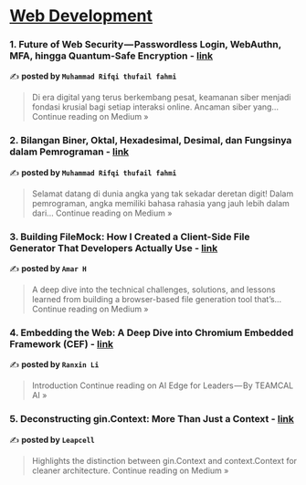 
<h1><a href=https://medium.com/tag/web-development/recommended target="_blank" rel="noopener noreferrer">Web Development</a></h1>
<h3>1. Future of Web Security — Passwordless Login, WebAuthn, MFA, hingga Quantum-Safe Encryption - <a href="https://medium.com/@muhammadrifqi1719/future-of-web-security-passwordless-login-webauthn-mfa-hingga-quantum-safe-encryption-c943b5ecc30d?source=rss------web_development-5" target="_blank" rel="noopener noreferrer">link</a></h3>

✍️ **posted by `Muhammad Rifqi thufail fahmi`**

<blockquote>Di era digital yang terus berkembang pesat, keamanan siber menjadi fondasi krusial bagi setiap interaksi online. Ancaman siber yang…
Continue reading on Medium »</blockquote>

<h3>2. Bilangan Biner, Oktal, Hexadesimal, Desimal, dan Fungsinya dalam Pemrograman - <a href="https://medium.com/@muhammadrifqi1719/bilangan-biner-oktal-hexadesimal-desimal-dan-fungsinya-dalam-pemrograman-4b57006a28c7?source=rss------web_development-5" target="_blank" rel="noopener noreferrer">link</a></h3>

✍️ **posted by `Muhammad Rifqi thufail fahmi`**

<blockquote>Selamat datang di dunia angka yang tak sekadar deretan digit! Dalam pemrograman, angka memiliki bahasa rahasia yang jauh lebih dalam dari…
Continue reading on Medium »</blockquote>

<h3>3. Building FileMock: How I Created a Client-Side File Generator That Developers Actually Use - <a href="https://medium.com/@humast/building-filemock-how-i-created-a-client-side-file-generator-that-developers-actually-use-c36178286084?source=rss------web_development-5" target="_blank" rel="noopener noreferrer">link</a></h3>

✍️ **posted by `Amar H`**

<blockquote>A deep dive into the technical challenges, solutions, and lessons learned from building a browser-based file generation tool that’s…
Continue reading on Medium »</blockquote>

<h3>4. Embedding the Web: A Deep Dive into Chromium Embedded Framework (CEF) - <a href="https://medium.com/teamcalai/embedding-the-web-a-deep-dive-into-chromium-embedded-framework-cef-453073f0dc5d?source=rss------web_development-5" target="_blank" rel="noopener noreferrer">link</a></h3>

✍️ **posted by `Ranxin Li`**

<blockquote>Introduction
Continue reading on AI Edge for Leaders — By TEAMCAL AI »</blockquote>

<h3>5. Deconstructing gin.Context: More Than Just a Context - <a href="https://leapcell.medium.com/deconstructing-gin-context-more-than-just-a-context-32b6d32d7df4?source=rss------web_development-5" target="_blank" rel="noopener noreferrer">link</a></h3>

✍️ **posted by `Leapcell`**

<blockquote>Highlights the distinction between gin.Context and context.Context for cleaner architecture.
Continue reading on Medium »</blockquote>

